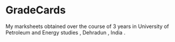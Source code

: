 # GradeCards
My marksheets obtained over the course of 3 years in University of Petroleum and Energy studies , Dehradun , India .

